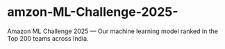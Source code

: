 # amzon-ML-Challenge-2025-
Amazon ML Challenge 2025 — Our machine learning model ranked in the Top 200 teams across India.
